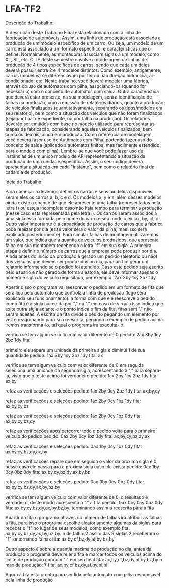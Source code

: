# LFA-TF2

Descrição do Trabalho:

A descrição deste Trabalho Final está relacionada com a linha de fabricação de automóveis.
Assim, uma linha de produção está associada a produção de um modelo específico de um carro. Ou seja, um modelo de um carro está associado a um formato específico, e características que o define. Normalmente, as montadoras associam siglas a um modelo, como XL, SL, etc.
O TF deste semestre envolve a modelagem de linhas de produção de 4 tipos específicos de carros, sendo que cada um deles deverá possuir entre 2 e 4 modelos distintos. Como exemplo, antigamente, carros (modelos) se diferenciavam por ter ou não direção hidráulica, ar-condicionado, etc.
Neste trabalho, você deverá modelar uma fábrica, através do uso de autômatos com pilha, associando-os (quando for necessário) com o conceito de autômatos com saída.
Outra característica que deverá estar presente, na sua modelagem, será a identificação de falhas na produção, com a emissão de relatórios diários, quanto a produção de veículos finalizados (quantitativamente, separando os tipos/modelos em seu relatório), bem como a situação dos veículos que não foram finalizados (seja por final de expediente, ou por falha na produção).
Os relatórios deverão ser emitidos com base no modelo utilizado para representar as etapas de fabricação, considerando aqueles veículos finalizados, bem como os demais, ainda em produção.
Como referência de modelagem, você deverá fazer uso de Autômatos com Pilha, podendo fazer uso do conceito de saída (aplicado a autômatos finitos, mas facilmente estendido para o modelo com pilha).
Lembre-se que você pode fazer uso de instâncias de um único modelo de AP, representando a situação da produção de uma unidade específica.
Assim, o seu código deverá apresentar a situação em cada "instante", bem como o relatório final de cada dia de produção.

Ideia do Trabalho:

Para começar a devemos definir os carros e seus modelos disponiveis seram eles os carros a, b, c e d.
Os modelos x, y e z ,além desses modelos ainda existe a chance de que ele apresente uma falha (representados pela letra f) ou esteja incompleta caso não haja tempo para terminar a produção (nesse caso esta representada pela letra i). 
Os carros seram associdos a uma sigla essa formada pelo nome do carro e seu modelo ex: ax, by, cf, di.
Outro valor importante é a capacidade de produção de carros que a fabrica pode realizar por dia (esse valor sera o valor da pilha, mas isso sera explicado posteriormente).
Para simular falhas de montagem utilizaremos um valor, que indica que a quantia de veiculos produzidos, que apresenta falha em sua montagem recebendo a letra "f" em sua sigla.
A primeira etapa é definir o número de carros que a empresa pode produzir por dia.
Ainda antes do inicio da produção é gerado um pedido (aleatorio ou não) dos veículos que devem ser produzidos no dia, para ao fim gerar um relatorio informando se o pedido foi atendido.
Caso este pedido seja escrito pelo usuario e não gerado de forma aleatoria, ele deve informar apenas o número e sigla do veiculo requisitado, por exemplo: 2ax 3by 1cy 2bz 1dy

Apertir disso o programa vai reescrever o pedido em um formato de fita que sera lido pelo automato que controla a linha de produção (logo sera explicada seu funcionamento).
a forma com que ele reescreve o pedido como fita é a sigla sucedida por "," ou "." em caso de virgula isso indica que exite outra sigla adiante e o ponto indica o fim da fita, fitas sem "." não seram aceitas. A escrita da fita divide o pedido pegando um elemento por vez e reagrupando para sua reescrita, pegando o exemplo de pedido acima iremos transforma-lo, tal qual o programa ira execulta-lo.

verifica se tem algum veiculo com valor diferente de 0
pedido: 2ax 3by 1cy 2bz 1dy fita:

primeiro ele separa um unidade da primeira sigla e diminui 1 de sua quantidade
pedido: 1ax 3by 1cy 2bz 1dy fita: ax

verifica se tem algum veiculo com valor diferente de 0
em seguida seleciona uma unidade da segunda sigla, acrescentando a "," para separa-la, visto que o teste acima foi verdadeiro
pedido: 1ax 2by 1cy 2bz 1dy fita: ax,by

refaz as verificações e seleções
pedido: 1ax 2by 0cy 2bz 1dy fita: ax,by,cy

refaz as verificações e seleções
pedido: 1ax 2by 0cy 1bz 1dy fita: ax,by,cy,bz

refaz as verificações e seleções
pedido: 1ax 2by 0cy 1bz 0dy fita: ax,by,cy,bz,dy

refaz as verificações 
após percorrer todo o pedido volta para o primeiro veículo do pedido
pedido: 0ax 2by 0cy 1bz 0dy fita: ax,by,cy,bz,dy,ax

refaz as verificações e seleções
pedido: 0ax 1by 0cy 1bz 0dy fita: ax,by,cy,bz,dy,ax,by

refaz as verificações
repare que em seguida o valor da proxima sigla é 0, nesse caso ele passa para a proxima sigla caso ela exista
pedido: 0ax 1by 0cy 0bz 0dy fita: ax,by,cy,bz,dy,ax,by,bz

refaz as verificações e seleções
pedido: 0ax 0by 0cy 0bz 0dy fita: ax,by,cy,bz,dy,ax,by,bz,by

verifica se tem algum veiculo com valor diferente de 0, o resultado é verdadeiro, deste modo acrescenta o "." a fita 
pedido: 0ax 0by 0cy 0bz 0dy fita: ax,by,cy,bz,dy,ax,by,bz,by.
terminando assim a reescrita para a fita

Apartir da fita o programa atraves do número de falhas ira atribuir as falhas a fita, para isso o programa escolhe aleatoriamente algumas da siglas para receber o "f" no lugar de seus modelos, como exemplo
fita: ax,by,cy,bz,dy,ax,by,bz,by. n de falha: 2
assim das 9 siglas 2 receberam o "f" se tornando falhas
fita: ax,by,cf,bz,dy,af,by,bz,by

Outro aspecto é sobre a quantia maxima de produção no dia, antes da produção o programa deve reler a fita e marcar todos os veiculos acima do limite de produção com um "i" em seu final
fita: ax,by,cf,bz,dy,af,by,bz,by n max de produção: 7
fita: ax,by,cf,bz,dy,af,by,bi,bi

Agora a fita esta pronta para ser lida pelo automato com pilha responsavél pela linha de produção

